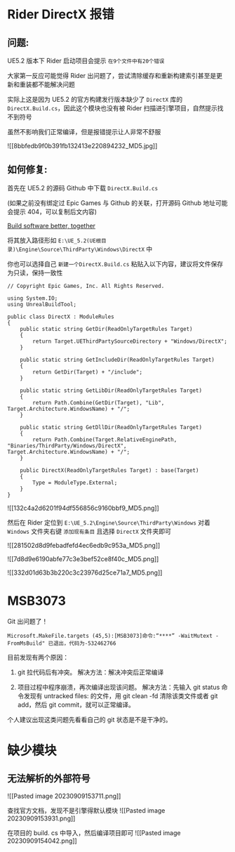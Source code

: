 
# Rider DirectX 报错
## 问题:

UE5.2 版本下 Rider 启动项目会提示 `在9个文件中有20个错误`

大家第一反应可能觉得 Rider 出问题了，尝试清除缓存和重新构建索引甚至是更新和重装都不能解决问题

实际上这是因为 UE5.2 的官方构建发行版本缺少了 `DirectX` 库的 `DirectX.Build.cs`，因此这个模块也没有被 Rider 扫描进引擎项目，自然提示找不到符号

虽然不影响我们正常编译，但是报错提示让人非常不舒服

![[8bbfedb9f0b391fb132413e220894232_MD5.jpg]]

## 如何修复:

首先在 UE5.2 的源码 Github 中下载 `DirectX.Build.cs`

(如果之前没有绑定过 Epic Games 与 Github 的关联，打开源码 Github 地址可能会提示 404，可以复制后文内容)

[Build software better, together](https://github.com/EpicGames/UnrealEngine/blob/5.2/Engine/Source/ThirdParty/Windows/DirectX/DirectX.Build.cs)

将其放入路径形如 `E:\UE_5.2(UE根目录)\Engine\Source\ThirdParty\Windows\DirectX` 中

你也可以选择自己 `新建一个DirectX.Build.cs` 粘贴入以下内容，建议将文件保存为只读，保持一致性

```
// Copyright Epic Games, Inc. All Rights Reserved.

using System.IO;
using UnrealBuildTool;

public class DirectX : ModuleRules
{
	public static string GetDir(ReadOnlyTargetRules Target)
	{
		return Target.UEThirdPartySourceDirectory + "Windows/DirectX";
	}

	public static string GetIncludeDir(ReadOnlyTargetRules Target)
	{
		return GetDir(Target) + "/include";
	}

	public static string GetLibDir(ReadOnlyTargetRules Target)
	{
		return Path.Combine(GetDir(Target), "Lib", Target.Architecture.WindowsName) + "/";
	}

	public static string GetDllDir(ReadOnlyTargetRules Target)
	{
		return Path.Combine(Target.RelativeEnginePath, "Binaries/ThirdParty/Windows/DirectX", Target.Architecture.WindowsName) + "/";
	}

	public DirectX(ReadOnlyTargetRules Target) : base(Target)
	{
		Type = ModuleType.External;
	}
}
```

![[132c4a2d6201f94df556856c9160bbf9_MD5.png]]

然后在 Rider 定位到 `E:\UE_5.2\Engine\Source\ThirdParty\Windows` 对着 `Windows` 文件夹右键 `添加现有条目` 且选择 `DirectX` 文件夹即可

![[281502d8d9febadfefd4ec6edb9c953a_MD5.png]]

![[7d8d9e6190abfe77c3e3bef52ce8f40c_MD5.png]]

![[332d01d63b3b220c3c23976d25ce71a7_MD5.png]]


# MSB3073 

Git 出问题了！

```
Microsoft.MakeFile.targets (45,5):[MSB3073]命令:“****” -WaitMutext -FromMsBuild" 已退出，代码为-532462766
```


目前发现有两个原因：
1. git 拉代码后有冲突。
解决方法：解决冲突后正常编译

2. 项目过程中程序崩溃，再次编译出现该问题。
解决方法：先输入 git status 命令发现有 untracked files: 的文件，用 git clean -fd 清除该类文件或者 git add，然后 git commit，就可以正常编译。

个人建议出现这类问题先看看自己的 git 状态是不是干净的。

# 缺少模块
## 无法解析的外部符号
![[Pasted image 20230909153711.png]]

查找官方文档，发现不是引擎得默认模块
![[Pasted image 20230909153931.png]]

在项目的 build. cs 中导入，然后编译项目即可
![[Pasted image 20230909154042.png]]

